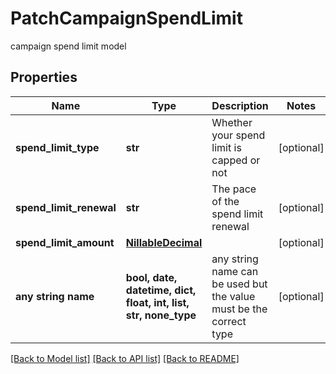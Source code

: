 # PatchCampaignSpendLimit

campaign spend limit model

## Properties
Name | Type | Description | Notes
------------ | ------------- | ------------- | -------------
**spend_limit_type** | **str** | Whether your spend limit is capped or not | [optional] 
**spend_limit_renewal** | **str** | The pace of the spend limit renewal | [optional] 
**spend_limit_amount** | [**NillableDecimal**](NillableDecimal.md) |  | [optional] 
**any string name** | **bool, date, datetime, dict, float, int, list, str, none_type** | any string name can be used but the value must be the correct type | [optional]

[[Back to Model list]](../README.md#documentation-for-models) [[Back to API list]](../README.md#documentation-for-api-endpoints) [[Back to README]](../README.md)


